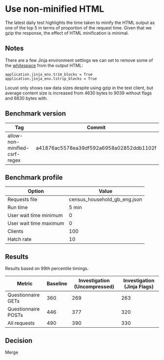 # Use non-minified HTML

The latest daily test highlights the time taken to minify the HTML output as one of the top 5 in terms of proportion of the request time. Given that we gzip the response, the effect of HTML minification is minimal. 

Notes
---
There are a few Jinja environment settings we can set to remove some of the [whitespace](https://jinja.palletsprojects.com/en/2.11.x/templates/#whitespace-control) from the output HTML:

```
application.jinja_env.trim_blocks = True
application.jinja_env.lstrip_blocks = True
```

Locust only shows raw data sizes despite using gzip in the test client, but average content size is increased from 4630 bytes to 9039 without flags and 6830 bytes with.

## Benchmark version

| Tag | Commit |
|--------|-------|
| allow-non-minified-csrf-regex  | a41876ac5578ea39df592a6958a02852ddb1102f

## Benchmark profile

| Option | Value |
|--------|-------|
| Requests file | census_household_gb_eng.json |
| Run time | 5 min |
| User wait time minimum | 0 |
| User wait time maximum | 0 |
| Clients | 100 |
| Hatch rate | 10 |

## Results

Results based on 99th percentile timings.

| Metric | Baseline | Investigation (Uncompressed) | Investigation (Jinja Flags) |
|--------|----------|--------------| ------ |
| Questionnaire GETs | 360 | 269 | 263 |
| Questionnaire POSTs | 446 | 377 | 320 |
| All requests | 490 | 390 | 330 |

## Decision

Merge
